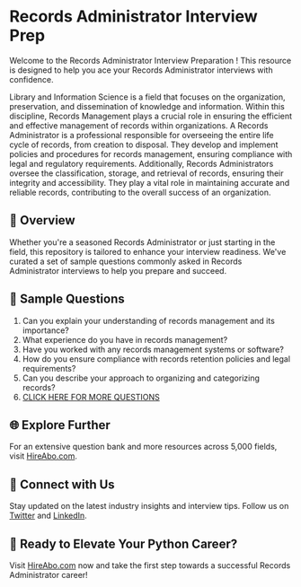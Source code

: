 # Records Administrator Interview Prep

Welcome to the Records Administrator Interview Preparation ! This resource is designed to help you ace your Records Administrator interviews with confidence.

Library and Information Science is a field that focuses on the organization, preservation, and dissemination of knowledge and information. Within this discipline, Records Management plays a crucial role in ensuring the efficient and effective management of records within organizations. A Records Administrator is a professional responsible for overseeing the entire life cycle of records, from creation to disposal. They develop and implement policies and procedures for records management, ensuring compliance with legal and regulatory requirements. Additionally, Records Administrators oversee the classification, storage, and retrieval of records, ensuring their integrity and accessibility. They play a vital role in maintaining accurate and reliable records, contributing to the overall success of an organization.

## 🚀 Overview

Whether you're a seasoned Records Administrator or just starting in the field, this repository is tailored to enhance your interview readiness. We've curated a set of sample questions commonly asked in Records Administrator interviews to help you prepare and succeed.

## 📝 Sample Questions

1. Can you explain your understanding of records management and its importance?
2. What experience do you have in records management?
3. Have you worked with any records management systems or software?
4. How do you ensure compliance with records retention policies and legal requirements?
5. Can you describe your approach to organizing and categorizing records?
6. [CLICK HERE FOR MORE QUESTIONS](https://hireabo.com/job/18_3_4/Records%20Administrator)

## 🌐 Explore Further

For an extensive question bank and more resources across 5,000 fields, visit [HireAbo.com](https://www.hireabo.com).

## 📱 Connect with Us

Stay updated on the latest industry insights and interview tips. Follow us on [Twitter](https://twitter.com/hireabo) and [LinkedIn](https://www.linkedin.com/in/hire-abo-3609972a8/).

## 🚀 Ready to Elevate Your Python Career?

Visit [HireAbo.com](https://www.hireabo.com) now and take the first step towards a successful Records Administrator career!